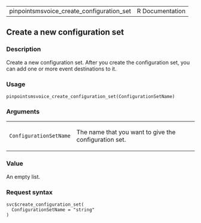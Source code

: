 <table style="width: 100%;">
<tbody>
<tr class="odd">
<td>pinpointsmsvoice_create_configuration_set</td>
<td style="text-align: right;">R Documentation</td>
</tr>
</tbody>
</table>

## Create a new configuration set

### Description

Create a new configuration set. After you create the configuration set,
you can add one or more event destinations to it.

### Usage

    pinpointsmsvoice_create_configuration_set(ConfigurationSetName)

### Arguments

<table>
<colgroup>
<col style="width: 35%" />
<col style="width: 65%" />
</colgroup>
<tbody>
<tr class="odd">
<td><code
id="pinpointsmsvoice_create_configuration_set_:_ConfigurationSetName">ConfigurationSetName</code></td>
<td><p>The name that you want to give the configuration set.</p></td>
</tr>
</tbody>
</table>

### Value

An empty list.

### Request syntax

    svc$create_configuration_set(
      ConfigurationSetName = "string"
    )
